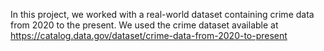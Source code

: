 In this project, we worked with a real-world dataset containing crime data from 2020 to the present. We used the crime dataset available at https://catalog.data.gov/dataset/crime-data-from-2020-to-present
